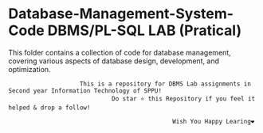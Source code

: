 # Database-Management-System-Code DBMS/PL-SQL LAB (Pratical)
This folder contains a collection of code for database management, covering various aspects of database design, development, and optimization. 


                        This is a repository for DBMS Lab assignments in Second year Information Technology of SPPU!
                                 Do star ⭐ this Repository if you feel it helped & drop a follow!

                                                  Wish You Happy Learing❤️
